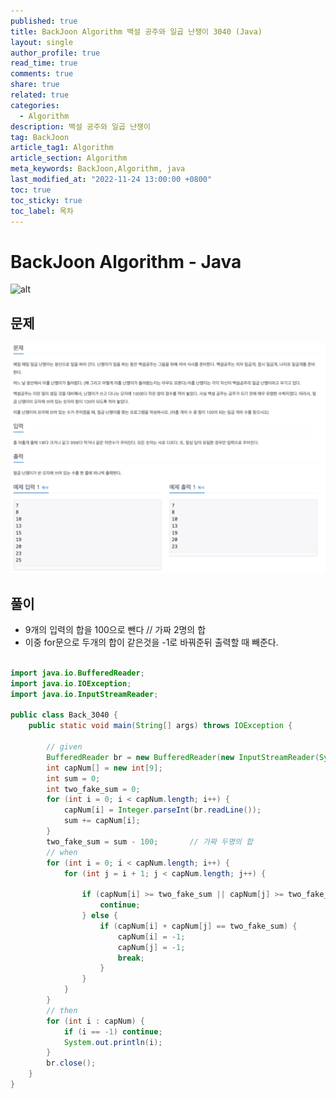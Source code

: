 ```yaml
---
published: true
title: BackJoon Algorithm 백설 공주와 일곱 난쟁이 3040 (Java)
layout: single
author_profile: true
read_time: true
comments: true
share: true
related: true
categories:
  - Algorithm
description: 백설 공주와 일곱 난쟁이
tag: BackJoon
article_tag1: Algorithm
article_section: Algorithm
meta_keywords: BackJoon,Algorithm, java
last_modified_at: "2022-11-24 13:00:00 +0800"
toc: true
toc_sticky: true
toc_label: 목차
---
```


# BackJoon Algorithm - Java

![alt](https://d2gd6pc034wcta.cloudfront.net/images/logo@2x.png)

## 문제

![alt](/assets/images/post/Algorithm/3040.png)

## 풀이

- 9개의 입력의 합을 100으로 뺀다 // 가짜 2명의 합
- 이중 for문으로 두개의 합이 같은것을 -1로 바꿔준뒤 출력할 때 빼준다.

```java

import java.io.BufferedReader;
import java.io.IOException;
import java.io.InputStreamReader;

public class Back_3040 {
    public static void main(String[] args) throws IOException {

        // given
        BufferedReader br = new BufferedReader(new InputStreamReader(System.in));
        int capNum[] = new int[9];
        int sum = 0;
        int two_fake_sum = 0;
        for (int i = 0; i < capNum.length; i++) {
            capNum[i] = Integer.parseInt(br.readLine());
            sum += capNum[i];
        }
        two_fake_sum = sum - 100;       // 가짜 두명의 합
        // when
        for (int i = 0; i < capNum.length; i++) {
            for (int j = i + 1; j < capNum.length; j++) {

                if (capNum[i] >= two_fake_sum || capNum[j] >= two_fake_sum) {
                    continue;
                } else {
                    if (capNum[i] + capNum[j] == two_fake_sum) {
                        capNum[i] = -1;
                        capNum[j] = -1;
                        break;
                    }
                }
            }
        }
        // then
        for (int i : capNum) {
            if (i == -1) continue;
            System.out.println(i);
        }
        br.close();
    }
}


```

